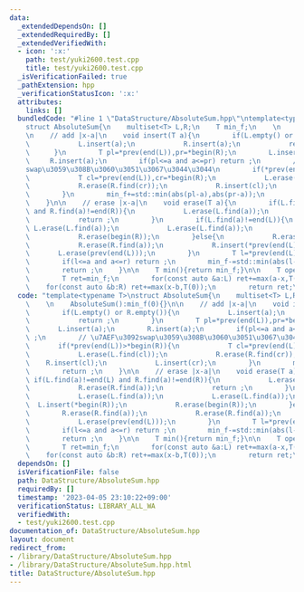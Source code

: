```yaml
---
data:
  _extendedDependsOn: []
  _extendedRequiredBy: []
  _extendedVerifiedWith:
  - icon: ':x:'
    path: test/yuki2600.test.cpp
    title: test/yuki2600.test.cpp
  _isVerificationFailed: true
  _pathExtension: hpp
  _verificationStatusIcon: ':x:'
  attributes:
    links: []
  bundledCode: "#line 1 \"DataStructure/AbsoluteSum.hpp\"\ntemplate<typename T>\n\
    struct AbsoluteSum{\n    multiset<T> L,R;\n    T min_f;\n    \n    AbsoluteSum():min_f(0){}\n\
    \n    // add |x-a|\n    void insert(T a){\n        if(L.empty() or R.empty()){\n\
    \            L.insert(a);\n            R.insert(a);\n            return ;\n  \
    \      }\n        T pl=*prev(end(L)),pr=*begin(R);\n        L.insert(a);\n   \
    \     R.insert(a);\n        if(pl<=a and a<=pr) return ;\n        // \u7AEF\u3092\
    swap\u3059\u308B\u3060\u3051\u3067\u3044\u3044\n        if(*prev(end(L))>*begin(R)){\n\
    \            T cl=*prev(end(L)),cr=*begin(R);\n            L.erase(L.find(cl));\n\
    \            R.erase(R.find(cr));\n            R.insert(cl);\n            L.insert(cr);\n\
    \        }\n        min_f+=std::min(abs(pl-a),abs(pr-a));\n        return ;\n\
    \    }\n\n    // erase |x-a|\n    void erase(T a){\n        if(L.find(a)!=end(L)\
    \ and R.find(a)!=end(R)){\n            L.erase(L.find(a));\n            R.erase(R.find(a));\n\
    \            return ;\n        }\n        if(L.find(a)!=end(L)){\n           \
    \ L.erase(L.find(a));\n            L.erase(L.find(a));\n            L.insert(*begin(R));\n\
    \            R.erase(begin(R));\n        }else{\n            R.erase(R.find(a));\n\
    \            R.erase(R.find(a));\n            R.insert(*prev(end(L)));\n     \
    \       L.erase(prev(end(L)));\n        }\n        T l=*prev(end(L)),r=*begin(R);\n\
    \        if(l<=a and a<=r) return ;\n        min_f-=std::min(abs(l-a),abs(r-a));\n\
    \        return ;\n    }\n\n    T min(){return min_f;}\n\n    T operator()(T x){\n\
    \        T ret=min_f;\n        for(const auto &a:L) ret+=max(a-x,T(0));\n    \
    \    for(const auto &b:R) ret+=max(x-b,T(0));\n        return ret;\n    }\n};\n"
  code: "template<typename T>\nstruct AbsoluteSum{\n    multiset<T> L,R;\n    T min_f;\n\
    \    \n    AbsoluteSum():min_f(0){}\n\n    // add |x-a|\n    void insert(T a){\n\
    \        if(L.empty() or R.empty()){\n            L.insert(a);\n            R.insert(a);\n\
    \            return ;\n        }\n        T pl=*prev(end(L)),pr=*begin(R);\n \
    \       L.insert(a);\n        R.insert(a);\n        if(pl<=a and a<=pr) return\
    \ ;\n        // \u7AEF\u3092swap\u3059\u308B\u3060\u3051\u3067\u3044\u3044\n \
    \       if(*prev(end(L))>*begin(R)){\n            T cl=*prev(end(L)),cr=*begin(R);\n\
    \            L.erase(L.find(cl));\n            R.erase(R.find(cr));\n        \
    \    R.insert(cl);\n            L.insert(cr);\n        }\n        min_f+=std::min(abs(pl-a),abs(pr-a));\n\
    \        return ;\n    }\n\n    // erase |x-a|\n    void erase(T a){\n       \
    \ if(L.find(a)!=end(L) and R.find(a)!=end(R)){\n            L.erase(L.find(a));\n\
    \            R.erase(R.find(a));\n            return ;\n        }\n        if(L.find(a)!=end(L)){\n\
    \            L.erase(L.find(a));\n            L.erase(L.find(a));\n          \
    \  L.insert(*begin(R));\n            R.erase(begin(R));\n        }else{\n    \
    \        R.erase(R.find(a));\n            R.erase(R.find(a));\n            R.insert(*prev(end(L)));\n\
    \            L.erase(prev(end(L)));\n        }\n        T l=*prev(end(L)),r=*begin(R);\n\
    \        if(l<=a and a<=r) return ;\n        min_f-=std::min(abs(l-a),abs(r-a));\n\
    \        return ;\n    }\n\n    T min(){return min_f;}\n\n    T operator()(T x){\n\
    \        T ret=min_f;\n        for(const auto &a:L) ret+=max(a-x,T(0));\n    \
    \    for(const auto &b:R) ret+=max(x-b,T(0));\n        return ret;\n    }\n};"
  dependsOn: []
  isVerificationFile: false
  path: DataStructure/AbsoluteSum.hpp
  requiredBy: []
  timestamp: '2023-04-05 23:10:22+09:00'
  verificationStatus: LIBRARY_ALL_WA
  verifiedWith:
  - test/yuki2600.test.cpp
documentation_of: DataStructure/AbsoluteSum.hpp
layout: document
redirect_from:
- /library/DataStructure/AbsoluteSum.hpp
- /library/DataStructure/AbsoluteSum.hpp.html
title: DataStructure/AbsoluteSum.hpp
---
```

